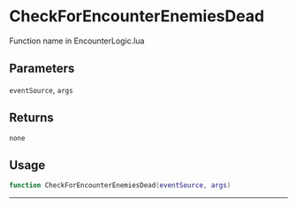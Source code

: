# CheckForEncounterEnemiesDead
Function name in EncounterLogic.lua
## Parameters
`eventSource`, `args`
## Returns
`none`
## Usage
```lua
function CheckForEncounterEnemiesDead(eventSource, args)
```
---

